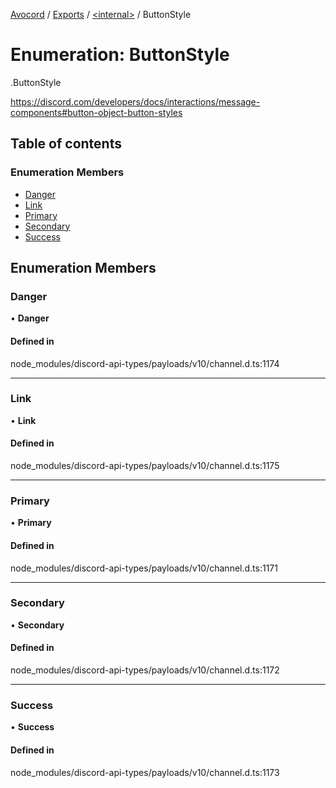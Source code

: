 [Avocord](../README.md) / [Exports](../modules.md) / [<internal\>](../modules/internal_.md) / ButtonStyle

# Enumeration: ButtonStyle

[<internal>](../modules/internal_.md).ButtonStyle

https://discord.com/developers/docs/interactions/message-components#button-object-button-styles

## Table of contents

### Enumeration Members

- [Danger](internal_.ButtonStyle.md#danger)
- [Link](internal_.ButtonStyle.md#link)
- [Primary](internal_.ButtonStyle.md#primary)
- [Secondary](internal_.ButtonStyle.md#secondary)
- [Success](internal_.ButtonStyle.md#success)

## Enumeration Members

### Danger

• **Danger**

#### Defined in

node_modules/discord-api-types/payloads/v10/channel.d.ts:1174

___

### Link

• **Link**

#### Defined in

node_modules/discord-api-types/payloads/v10/channel.d.ts:1175

___

### Primary

• **Primary**

#### Defined in

node_modules/discord-api-types/payloads/v10/channel.d.ts:1171

___

### Secondary

• **Secondary**

#### Defined in

node_modules/discord-api-types/payloads/v10/channel.d.ts:1172

___

### Success

• **Success**

#### Defined in

node_modules/discord-api-types/payloads/v10/channel.d.ts:1173
